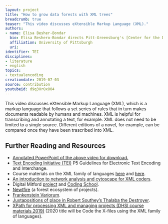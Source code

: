 ```yaml
---
layout: project
title: "How to grow data forests with XML trees"
breadcrumb: true
teaser: "This video discusses eXtensible Markup Language (XML)."
authors: 
- name: Elisa Besher-Bondar
  bio: Elisa Beshero-Bondar directs Pitt-Greensburg's [Center for the Digital Text](https://www.greensburg.pitt.edu/digital-humanities/center-digital-text), which supports many [student and faculty-initiated DH projects](https://newtfire.org/). At Pitt-Greensburg and internationally through the Digital Humanities Summer Institutes and through the TEI, she teaches coding courses and workshops and trains students and colleagues in the use of computer coding and markup languages to research and design archives of literary and cultural resources. An active member of the [Text Encoding Initiative (TEI)](https://tei-c.org/), she has been elected twice since 2016 to serve on the [TEI Technical Council](https://tei-c.org/Activities/Council/), an eleven-member international committee that supervises amendments to the TEI Guidelines.
  affiliation: University of Pittsburgh
  uri:
identifier: TEI
disciplines: 
- literature
- english
topics:
- textualencoding
creationdate: 2019-07-03
source: contribution
youtubeid: d9q3HrOxO04
---
```



This video discusses eXtensible Markup Language (XML), which is a markup language that follows a set series of rules that in turn makes documents readable by humans and machines. XML is helpful for transcribing and annotating a text, for example. XML does not need to be limited to a single source. Different editions of a novel, for example, can be compared once they have been trascribed into XML. 

## Further Reading and Resources

  - [Annotated PowerPoint of the above video for download.](/assets/files/BesheroBondar.pptx)
  - [Text Encoding Initiative (TEI)](https://www.tei-c.org/release/doc/tei-p5-doc/en/html/index.html) P5 Guidelines for Electronic Text Encoding and Interchange.
  - Course materials on the XML family of languages [here](https://dh.newtfire.org) and [here](http://dh.obdurodon.org). 
  - [An introduction to network analysis and cytoscape for XML coders](http://ebeshero.github.io/thalaba/cytosc.html).
  - Digital Mitford [project](https://digitalmitford.org) and [Coding School](https://digitalmitford.github.io/DigMitCS/).
  - [Newtfire](https://newtfire.org) (a forest ecosystem of projects).
  - [Frankenstein Variorum](https://pghfrankenstein.github.io/Pittsburgh_Frankenstein/).
  - [Juxtapositions of place in Robert Southey’s Thalaba the Destroyer](http://ebeshero.github.io/thalaba/index.html).
  - [XPath for processing XML and managing projects (DHSI course materials 2019)](https://ebeshero.github.io/UpTransformation/) (2020 title will be Code the X-files using the XML family of languages).
